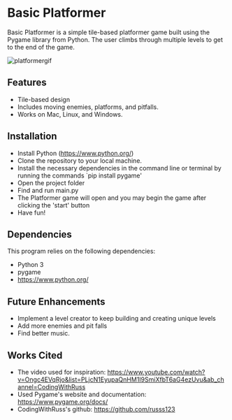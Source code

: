 # Basic Platformer
Basic Platformer is a simple tile-based platformer game built using the Pygame library from Python. The user climbs through multiple levels to get to the end of the game.

![platformergif](https://github.com/brandonladd/BasicPlatformerType/assets/124627243/7fbcabac-cd34-426f-9291-c4c65114d8cb)


## Features
- Tile-based design
- Includes moving enemies, platforms, and pitfalls.
- Works on Mac, Linux, and Windows.

## Installation
- Install Python (https://www.python.org/)
- Clone the repository to your local machine.
- Install the necessary dependencies in the command line or terminal by running the commands `pip install pygame'
- Open the project folder 
- Find and run main.py
- The Platformer game will open and you may begin the game after clicking the 'start' button
- Have fun!

## Dependencies
This program relies on the following dependencies:
- Python 3
- pygame
- https://www.python.org/ 

## Future Enhancements
- Implement a level creator to keep building and creating unique levels
- Add more enemies and pit falls
- Find better music.

## Works Cited
- The video used for inspiration: https://www.youtube.com/watch?v=Ongc4EVqRjo&list=PLjcN1EyupaQnHM1I9SmiXfbT6aG4ezUvu&ab_channel=CodingWithRuss
- Used Pygame's website and documentation: https://www.pygame.org/docs/
- CodingWithRuss's github: https://github.com/russs123
